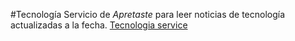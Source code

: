 #Tecnolog&iacute;a
Servicio de *Apretaste* para leer noticias de tecnolog&iacute;a
actualizadas a la fecha.
[Tecnologia service](http://i.imgur.com/bSJd53Z.png)
